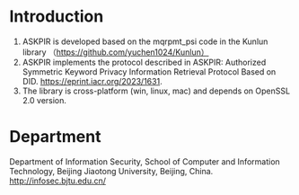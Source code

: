 # Introduction
1. ASKPIR is developed based on the mqrpmt_psi code in the Kunlun library （https://github.com/yuchen1024/Kunlun）
2. ASKPIR implements the protocol described in ASKPIR: Authorized Symmetric Keyword Privacy Information Retrieval Protocol Based on DID. https://eprint.iacr.org/2023/1631.
3. The library is cross-platform (win, linux, mac) and depends on OpenSSL 2.0 version.

# Department  
Department of Information Security, School of Computer and Information Technology, Beijing Jiaotong University, Beijing, China. http://infosec.bjtu.edu.cn/

